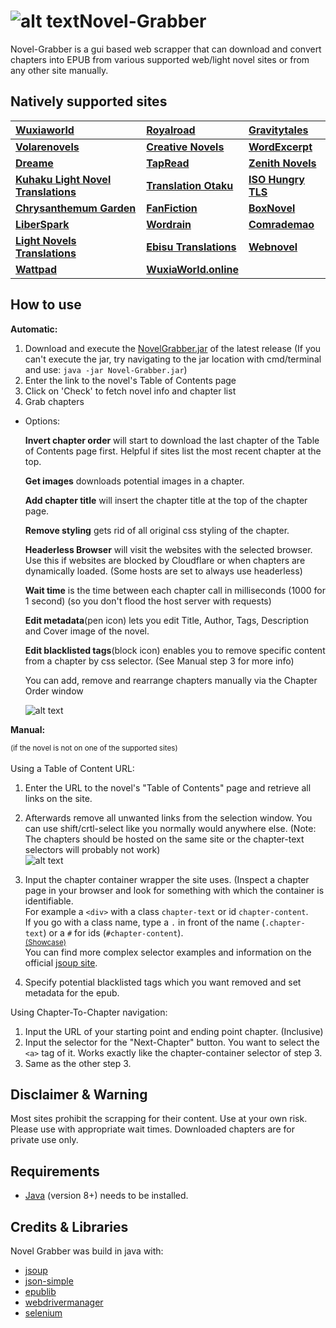 # ![alt text](https://i.imgur.com/LrV2tLe.png)Novel-Grabber
Novel-Grabber is a gui based web scrapper that can download and convert chapters into EPUB from various supported web/light novel sites or from any other site manually.


## Natively supported sites

| [Wuxiaworld](https://wuxiaworld.com/) | [Royalroad](https://royalroad.com/) | [Gravitytales](https://gravitytales.com/)|
| :--- | :--- | :--- |
| <b>[Volarenovels](https://volarenovels.com/)</b>| <b>[Creative Novels](https://https://creativenovels.com/.com/)</b> | <b>[WordExcerpt](https://wordexcerpt.com/)</b>|
| <b>[Dreame](https://dreame.com/)</b> | <b>[TapRead](https://www.tapread.com/)</b> | <b>[Zenith Novels](https://zenithnovels.com/)</b>|
| <b>[Kuhaku Light Novel Translations](https://kuhakulightnoveltranslations.com/)</b> | <b>[Translation Otaku](https://translatinotaku.net/)</b> | <b>[ISO Hungry TLS](https://isohungrytls.com/)</b>|
| <b>[Chrysanthemum Garden](https://chrysanthemumgarden.com/)</b> | <b>[FanFiction](https://fanfiction.net/)</b> | <b>[BoxNovel](https://boxnovel.com/)</b>|
| <b>[LiberSpark](https://liberspark.com/)</b> |<b>[Wordrain](https://wordrain69.com/)</b> | <b>[Comrademao](https://comrademao.com/)</b>|
| <b>[Light Novels Translations](https://lightnovelstranslations.com/)</b> | <b>[Ebisu Translations](https://ebisutranslations.com/)</b> | <b>[Webnovel](https://webnovel.com/)</b>
| <b>[Wattpad](https://wattpad.com/)</b> | <b>[WuxiaWorld.online](https://wuxiaworld.online/)</b> | 
## How to use
<strong>Automatic:</strong>

1. Download and execute the [NovelGrabber.jar](https://github.com/Flameish/Novel-Grabber/releases/latest) of the latest release
(If you can't execute the jar, try navigating to the jar location with cmd/terminal and use: `java -jar Novel-Grabber.jar`)
2. Enter the link to the novel's Table of Contents page
3. Click on 'Check' to fetch novel info and chapter list
4. Grab chapters

* Options:

   <b>Invert chapter order</b> will start to download the last chapter of the Table of Contents page first. Helpful if sites list the most recent chapter at the top.
   
   <b>Get images</b> downloads potential images in a chapter.
   
   <b>Add chapter title</b> will insert the chapter title at the top of the chapter page.
      
   <b>Remove styling</b> gets rid of all original css styling of the chapter.
   
   <b>Headerless Browser</b> will visit the websites with the selected browser. Use this if websites are blocked by Cloudflare or when chapters are dynamically loaded. (Some hosts are set to always use headerless)
   
   <b>Wait time</b> is the time between each chapter call in milliseconds (1000 for 1 second) (so you don't flood the host server with requests)
   
   <b>Edit metadata</b>(pen icon) lets you edit Title, Author, Tags, Description and Cover image of the novel.
   
   <b>Edit blacklisted tags</b>(block icon) enables you to remove specific content from a chapter by css selector. (See Manual step 3 for more info)<br>
   
   You can add, remove and rearrange chapters manually via the Chapter Order window
   
   ![alt text](https://i.imgur.com/wRVsHx8.png)

<strong>Manual:</strong>

<small>(if the novel is not on one of the supported sites)</small><br><br>
Using a Table of Content URL:</strong>
1. Enter the URL to the novel's "Table of Contents" page and retrieve all links on the site. 

2. Afterwards remove all unwanted links from the selection window. You can use shift/crtl-select like you normally would anywhere else. (Note: The chapters should be hosted on the same site or the chapter-text selectors will probably not work)<br>
![alt text](https://i.imgur.com/j9TbP0l.gif)

3. Input the chapter container wrapper the site uses. (Inspect a chapter page in your browser and look for something with which the container is identifiable. <br>
For example a `<div>` with a class `chapter-text` or id `chapter-content`. <br>
If you go with a class name, type a `.` in front of the name (`.chapter-text`) or a `#` for ids (`#chapter-content`). <br>
<small><a href="https://i.imgur.com/NGWjmUo.gif">(Showcase)</a></small><br>
You can find more complex selector examples and information on the official [jsoup site](https://jsoup.org/cookbook/extracting-data/selector-syntax).<br>

4. Specify potential blacklisted tags which you want removed and set metadata for the epub.

Using Chapter-To-Chapter navigation:
1. Input the URL of your starting point and ending point chapter. (Inclusive)
2. Input the selector for the "Next-Chapter" button. You want to select the `<a>` tag of it. Works exactly like the chapter-container selector of step 3.
3. Same as the other step 3.

## Disclaimer & Warning
Most sites prohibit the scrapping for their content. Use at your own risk. 
Please use with appropriate wait times. Downloaded chapters are for private use only.

## Requirements
* [Java](https://www.java.com/en/) (version 8+) needs to be installed.

## Credits & Libraries 
Novel Grabber was build in java with: <br>
 * [jsoup](https://www.jsoup.org/)
 * [json-simple](https://code.google.com/archive/p/json-simple/)
 * [epublib](https://github.com/psiegman/epublib)
 * [webdrivermanager](https://github.com/bonigarcia/webdrivermanager)
 * [selenium ](https://selenium.dev/)
